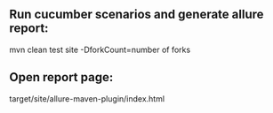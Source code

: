 ## Run cucumber scenarios and generate allure report:
mvn clean test site -DforkCount=number of forks

## Open report page:
target/site/allure-maven-plugin/index.html
